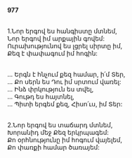**977**

\
1.Նոր երգով ես հանգիստը մտնեմ,\
Նոր երգով իմ արքային գովեմ:\
Ուրախությունով ես լցրել սիրտը իմ,\
Քեզ է փափագում իմ հոգին:

\
 ... Երգն է հնչում քեզ համար, ի՛մ Տեր,\
 ... Քո սերն ես Դու իմ սրտում վառել:\
 ... Ինձ փրկություն ես տվել,\
 ... Գութդ ես հայտնել,\
 ... Պիտի երգեմ քեզ, Հիսո՛ւս, իմ Տեր:

\
2.Նոր երգով ես տաճարդ մտնեմ,\
Խորանիդ մեջ Քեզ երկրպագեմ:\
Քո օրհնությունը իմ հոգում վայելեմ,\
Քո փառքի համար ծառայեմ:
